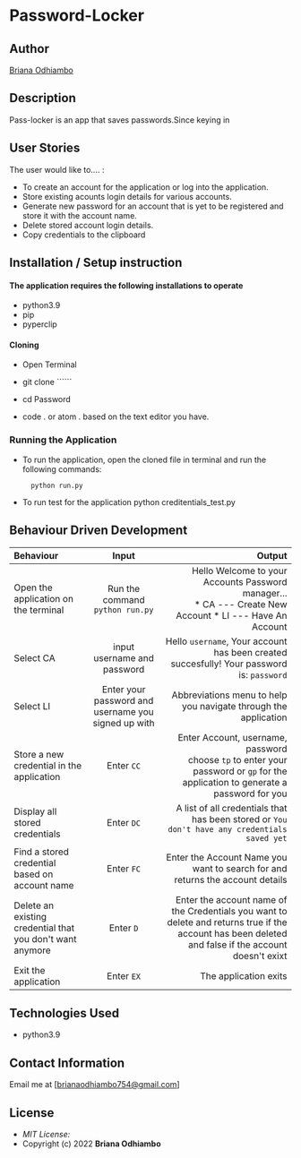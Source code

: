# Password-Locker
## Author

 [Briana Odhiambo](https://github.com/754Bree/pass-locker.git)

## Description

 Pass-locker is an app that saves passwords.Since keying in 

## User Stories
 The user would like to.... :
 * To create an account for the application or log into the application.
 * Store existing acounts login details for various accounts.
 * Generate new password for an account that is yet to be registered and store it with the account name.   
 * Delete stored account login details.
 * Copy credentials to the clipboard


## Installation / Setup instruction

#### The application requires the following installations to operate 
* python3.9
* pip
* pyperclip

#### Cloning

* Open Terminal 

* git clone ``````

* cd Password

* code . or atom . based on the text editor you have.

### Running the Application
* To run the application, open the cloned file in terminal and run the following commands:

        
        python run.py
* To run test for the application
        python creditentials_test.py

## Behaviour Driven Development
| Behaviour | Input | Output |
| :---------------- | :---------------: | ------------------: |
|Open the application on the terminal | Run the command ```python run.py```|Hello Welcome to your Accounts Password manager... <br>* CA ---  Create New Account * LI ---  Have An Account |
|Select  CA| input username and password| Hello ```username```, Your account has been created succesfully! Your password is: ```password```|
|Select LI  | Enter your password and username you signed up with| Abbreviations menu to help you navigate through the application|
|Store a new credential in the application| Enter ```CC```|Enter Account, username, password<br>choose ```tp``` to enter your password or ```gp``` for the application to generate a password for you |
|Display all stored credentials | Enter ```DC```|A list of all credentials that has been stored or ```You don't have any credentials saved yet``` |
|Find a stored credential based on account name|Enter ```FC```| Enter the Account Name you want to search for and returns the account details|
|Delete an existing credential that you don't want anymore|Enter ```D```|Enter the account name of the Credentials you want to delete and returns true if the account has been deleted and false if the account doesn't exixt|
|Exit the application| Enter ```EX```| The application exits|

## Technologies Used

* python3.9


## Contact Information 
Email  me at [brianaodhiambo754@gmail.com]

## License
* *MIT License:*
* Copyright (c) 2022 **Briana Odhiambo**
